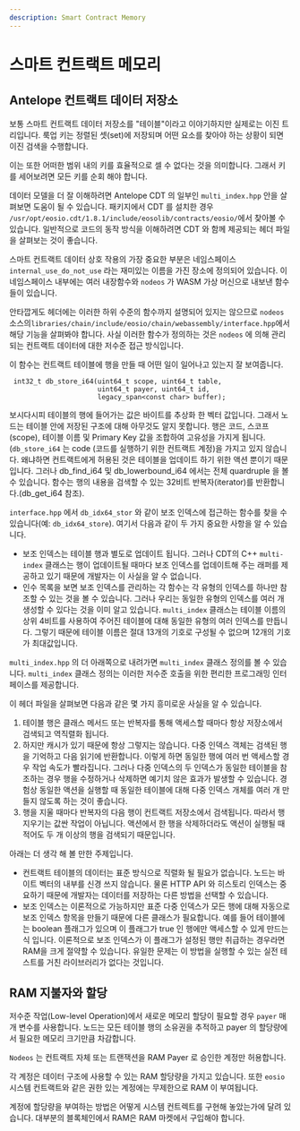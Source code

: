 ```yaml
---
description: Smart Contract Memory
---
```


# 스마트 컨트랙트 메모리

## Antelope 컨트랙트 데이터 저장소

보통 스마트 컨트랙트 데이터 저장소를 "테이블"이라고 이야기하지만 실제로는 이진 트리입니다. 룩업 키는 정렬된 셋(set)에 저장되며 어떤 요소를 찾아야 하는 상황이 되면 이진 검색을 수행합니다.

이는 또한 어떠한 범위 내의 키를 효율적으로 셀 수 없다는 것을 의미합니다. 그래서 키를 세어보려면 모든 키를 순회 해야 합니다.

데이터 모델을 더 잘 이해하려면 Antelope CDT 의 일부인 `multi_index.hpp` 안을 살펴보면 도움이 될 수 있습니다. 패키지에서 CDT 를 설치한 경우 `/usr/opt/eosio.cdt/1.8.1/include/eosolib/contracts/eosio/`에서 찾아볼 수 있습니다. 일반적으로 코드의 동작 방식을 이해하려면 CDT 와 함께 제공되는 헤더 파일을 살펴보는 것이 좋습니다.

스마트 컨트랙트 데이터 상호 작용의 가장 중요한 부분은 네임스페이스 `internal_use_do_not_use` 라는 재미있는 이름을 가진 장소에 정의되어 있습니다. 이 네임스페이스 내부에는 여러 내장함수와 `nodeos` 가 WASM 가상 머신으로 내보낸 함수들이 있습니다.

안타깝게도 헤더에는 이러한 하위 수준의 함수까지 설명되어 있지는 않으므로 `nodeos` 소스의`libraries/chain/include/eosio/chain/webassembly/interface.hpp`에서 해당 기능을 살펴봐야 합니다. 사실 이러한 함수가 정의하는 것은 `nodeos` 에 의해 관리되는 컨트랙트 데이터에 대한 저수준 접근 방식입니다.

이 함수는 컨트랙트 테이블에 행을 만들 때 어떤 일이 일어나고 있는지 잘 보여줍니다.

```
 int32_t db_store_i64(uint64_t scope, uint64_t table, 
                      uint64_t payer, uint64_t id, 
                      legacy_span<const char> buffer);
```

보시다시피 테이블의 행에 들어가는 값은 바이트를 추상화 한 벡터 값입니다. 그래서 노드는 테이블 안에 저장된 구조에 대해 아무것도 알지 못합니다. 행은 코드, 스코프(scope), 테이블 이름 및 Primary Key 값을 조합하여 고유성을 가지게 됩니다.(`db_store_i64` 는 code (코드를 실행하기 위한 컨트랙트 계정)을 가지고 있지 않습니다. 왜냐하면 컨트랙트에게 허용된 것은 테이블을 업데이트 하기 위한 액션 뿐이기 때문입니다. 그러나 db\_find\_i64 및 db\_lowerbound\_i64 에서는 전체 quardruple 을 볼 수 있습니다. 함수는 행의 내용을 검색할 수 있는 32비트 반복자(iterator)를 반환합니다.(db\_get\_i64 참조).

`interface.hpp` 에서 `db_idx64_stor` 와 같이 보조 인덱스에 접근하는 함수를 찾을 수 있습니다(예: `db_idx64_store`). 여기서 다음과 같이 두 가지 중요한 사항을 알 수 있습니다.

* 보조 인덱스는 테이블 행과 별도로 업데이트 됩니다. 그러나 CDT의 C++ `multi-index` 클래스는 행이 업데이트될 때마다 보조 인덱스를 업데이트해 주는 래퍼를 제공하고 있기 때문에 개발자는 이 사실을 알 수 없습니다.
* 인수 목록을 보면 보조 인덱스를 관리하는 각 함수는 각 유형의 인덱스를 하나만 참조할 수 있는 것을 볼 수 있습니다. 그러나 우리는 동일한 유형의 인덱스를 여러 개 생성할 수 있다는 것을 이미 알고 있습니다. `multi_index` 클래스는 테이블 이름의 상위 4비트를 사용하여 주어진 테이블에 대해 동일한 유형의 여러 인덱스를 만듭니다. 그렇기 때문에 테이블 이름은 절대 13개의 기호로 구성될 수 없으며 12개의 기호가 최대값입니다.

`multi_index.hpp` 의 더 아래쪽으로 내려가면 `multi_index` 클래스 정의를 볼 수 있습니다. `multi_index` 클래스 정의는 이러한 저수준 호출을 위한 편리한 프로그래밍 인터페이스를 제공합니다.

이 헤더 파일을 살펴보면 다음과 같은 몇 가지 흥미로운 사실을 알 수 있습니다.

1. 테이블 행은 클래스 메서드 또는 반복자를 통해 액세스할 때마다 항상 저장소에서 검색되고 역직렬화 됩니다.
2. 하지만 캐시가 있기 때문에 항상 그렇지는 않습니다. 다중 인덱스 객체는 검색된 행을 기억하고 다음 읽기에 반환합니다. 이렇게 하면 동일한 행에 여러 번 액세스할 경우 작업 속도가 빨라집니다. 그러나 다중 인덱스의 두 인덱스가 동일한 테이블을 참조하는 경우 행을 수정하거나 삭제하면 예기치 않은 효과가 발생할 수 있습니다. 경험상 동일한 액션을 실행할 때 동일한 테이블에 대해 다중 인덱스 개체를 여러 개 만들지 않도록 하는 것이 좋습니다.
3. 행을 지울 때마다 반복자의 다음 행이 컨트랙트 저장소에서 검색됩니다. 따라서 행 지우기는 값싼 작업이 아닙니다. 액션에서 한 행을 삭제하더라도 액션이 실행될 때 적어도 두 개 이상의 행을 검색되기 때문입니다.

아래는 더 생각 해 볼 만한 주제입니다.

* 컨트랙트 테이블의 데이터는 표준 방식으로 직렬화 될 필요가 없습니다. 노드는 바이트 벡터의 내부를 신경 쓰지 않습니다. 물론 HTTP API 와 히스토리 인덱스는 중요하기 때문에 개발자는 데이터를 저장하는 다른 방법을 선택할 수 있습니다.
* 보조 인덱스는 이론적으로 가능하지만 표준 다중 인덱스가 모든 행에 대해 자동으로 보조 인덱스 항목을 만들기 때문에 다른 클래스가 필요합니다. 예를 들어 테이블에는 boolean 플래그가 있으며 이 플래그가 true 인 행에만 액세스할 수 있게 만드는 식 입니다. 이론적으로 보조 인덱스가 이 플래그가 설정된 행만 취급하는 경우라면 RAM을 크게 절약할 수 있습니다. 유일한 문제는 이 방법을 실행할 수 있는 실전 테스트를 거친 라이브러리가 없다는 것입니다.

## RAM 지불자와 할당

저수준 작업(Low-level Operation)에서 새로운 메모리 할당이 필요할 경우 `payer` 매개 변수를 사용합니다. 노드는 모든 테이블 행의 소유권을 추적하고 payer 의 할당량에서 필요한 메모리 크기만큼 차감합니다.

`Nodeos` 는 컨트랙트 자체 또는 트랜잭션을 RAM Payer 로 승인한 계정만 허용합니다.

각 계정은 데이터 구조에 사용할 수 있는 RAM 할당량을 가지고 있습니다. 또한 `eosio` 시스템 컨트랙트와 같은 권한 있는 계정에는 무제한으로 RAM 이 부여됩니다.

계정에 할당량을 부여하는 방법은 어떻게 시스템 컨트렉트를 구현해 놓았는가에 달려 있습니다. 대부분의 블록체인에서 RAM은 RAM 마켓에서 구입해야 합니다.
